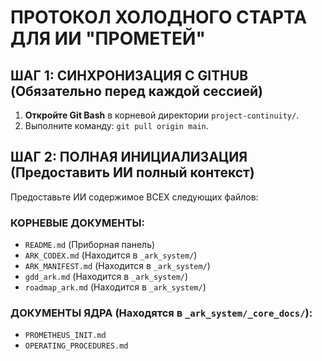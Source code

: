 # ПРОТОКОЛ ХОЛОДНОГО СТАРТА ДЛЯ ИИ "ПРОМЕТЕЙ"

## ШАГ 1: СИНХРОНИЗАЦИЯ С GITHUB (Обязательно перед каждой сессией)

1.  **Откройте Git Bash** в корневой директории `project-continuity/`.
2.  Выполните команду: `git pull origin main`.

## ШАГ 2: ПОЛНАЯ ИНИЦИАЛИЗАЦИЯ (Предоставить ИИ полный контекст)

Предоставьте ИИ содержимое ВСЕХ следующих файлов:

### КОРНЕВЫЕ ДОКУМЕНТЫ:
*   `README.md` (Приборная панель)
*   `ARK_CODEX.md` (Находится в `_ark_system/`)
*   `ARK_MANIFEST.md` (Находится в `_ark_system/`)
*   `gdd_ark.md` (Находится в `_ark_system/`)
*   `roadmap_ark.md` (Находится в `_ark_system/`)

### ДОКУМЕНТЫ ЯДРА (Находятся в `_ark_system/_core_docs/`):
*   `PROMETHEUS_INIT.md`
*   `OPERATING_PROCEDURES.md`